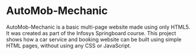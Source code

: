 # AutoMob-Mechanic
AutoMob-Mechanic is a basic multi-page website made using only HTML5. It was created as part of the Infosys Springboard course. This project shows how a car service and booking website can be built using simple HTML pages, without using any CSS or JavaScript.

